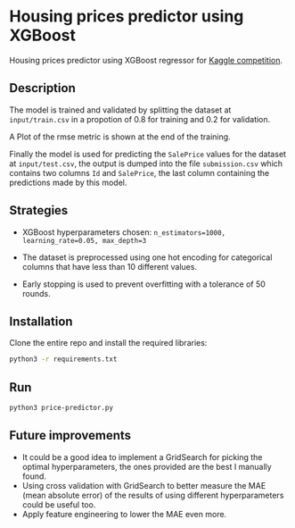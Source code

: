 # Housing prices predictor using XGBoost
Housing prices predictor using XGBoost regressor for [Kaggle competition](https://www.kaggle.com/competitions/home-data-for-ml-course/).

## Description
The model is trained and validated by splitting the dataset at `input/train.csv` in a propotion of 0.8 for training and 0.2 for validation.

A Plot of the rmse metric is shown at the end of the training.

Finally the model is used for predicting the `SalePrice` values for the dataset at `input/test.csv`, the output is dumped into the file `submission.csv` which contains two columns `Id` and `SalePrice`, the last column containing the predictions made by this model.

## Strategies

- XGBoost hyperparameters chosen: `n_estimators=1000, learning_rate=0.05, max_depth=3`

- The dataset is preprocessed using one hot encoding for categorical columns that have less than 10 different values.

- Early stopping is used to prevent overfitting with a tolerance of 50 rounds.

## Installation
Clone the entire repo and install the required libraries:

```bash
python3 -r requirements.txt
```

## Run
```bash
python3 price-predictor.py
```

## Future improvements
- It could be a good idea to implement a GridSearch for picking the optimal hyperparameters, the ones provided are the best I manually found.
- Using cross validation with GridSearch to better measure the MAE (mean absolute error) of the results of using different hyperparameters could be useful too.
- Apply feature engineering to lower the MAE even more.
